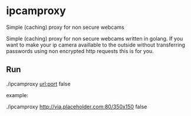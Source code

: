 # ipcamproxy
Simple (caching) proxy for non secure webcams

Simple (caching) proxy for non secure webcams written in golang. If you want to make your ip camera availlable to the outside without transferring passwords using non encrypted http requests this is for you.

## Run

./ipcamproxy <url:port> false

example:

./ipcamproxy http://via.placeholder.com:80/350x150 false